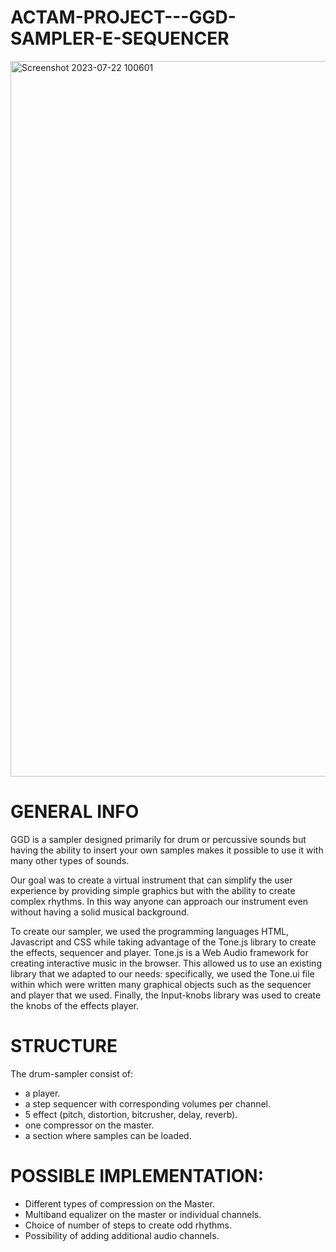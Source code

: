 # ACTAM-PROJECT---GGD-SAMPLER-E-SEQUENCER


<img width="1145" alt="Screenshot 2023-07-22 100601" src="https://github.com/DitzyDitzy/ACTAM-PROJECT---GGD-SAMPLER-E-SEQUENCER/assets/115798055/0daa3f73-97ca-4dac-894c-e68db2ba6644">

# GENERAL INFO

GGD is a sampler designed primarily for drum or percussive sounds but having the ability to insert your own samples makes it possible to use it with many other types of sounds. 

Our goal was to create a virtual instrument that can simplify the user experience by providing simple graphics but with the ability to create complex rhythms. In this way anyone can approach our instrument even without having a solid musical background.

To create our sampler, we used the programming languages HTML, Javascript and CSS while taking advantage of the Tone.js library to create the effects, sequencer and player. Tone.js is a Web Audio framework for creating interactive music in the browser. This allowed us to use an existing library that we adapted to our needs: specifically, we used the Tone.ui file within which were written many graphical objects such as the sequencer and player that we used. Finally, the Input-knobs library was used to create the knobs of the effects player.

# STRUCTURE
The drum-sampler consist of:
* a player.​
* a step sequencer with corresponding volumes per channel​.
* 5 effect​ (pitch, distortion, bitcrusher, delay, reverb).
* one compressor on the master.
* a section where samples can be loaded.

# POSSIBLE IMPLEMENTATION: ​
* Different types of compression on the Master​.
* Multiband equalizer on the master or individual channels​.
* Choice of number of steps to create odd rhythms​.
* Possibility of adding additional audio channels​.
